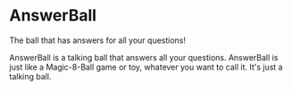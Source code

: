 # AnswerBall
The ball that has answers for all your questions!

  AnswerBall is a talking ball that answers all your questions. AnswerBall
  is just like a Magic-8-Ball game or toy, whatever you want to call it. It's
  just a talking ball.
